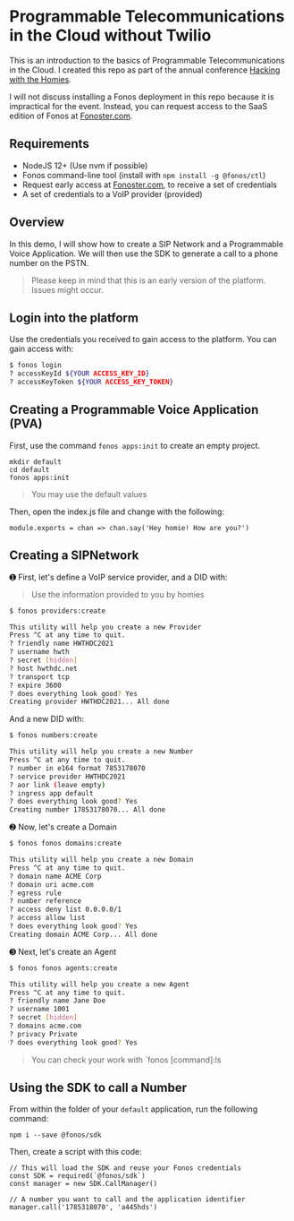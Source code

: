 # Programmable Telecommunications in the Cloud without Twilio

This is an introduction to the basics of Programmable Telecommunications in the Cloud. I created this repo as part of the annual conference [Hacking with the Homies](https://github.com/detroitblacktech/hwthdc2020). 

I will not discuss installing a Fonos deployment in this repo because it is impractical for the event. Instead, you can request access to the SaaS edition of Fonos at [Fonoster.com](http://fonoster.com/).

## Requirements

- NodeJS 12+ (Use nvm if possible)
- Fonos command-line tool (install with `npm install -g @fonos/ctl`)
- Request early access at [Fonoster.com](http://fonoster.com/), to receive a set of credentials
- A set of credentials to a VoIP provider (provided)

## Overview

In this demo, I will show how to create a SIP Network and a Programmable Voice Application. We will then use the SDK to generate a call to a phone number on the PSTN. 

> Please keep in mind that this is an early version of the platform.  Issues might occur.

## Login into the platform

Use the credentials you received to gain access to the platform. You can gain access with:

```bash
$ fonos login
? accessKeyId ${YOUR ACCESS_KEY_ID}
? accessKeyToken ${YOUR ACCESS_KEY_TOKEN}
```

## Creating a Programmable Voice Application (PVA)

First, use the command `fonos apps:init` to create an empty project.

```
mkdir default
cd default
fonos apps:init
```

> You may use the default values

Then, open the index.js file and change with the following:

```
module.exports = chan => chan.say('Hey homie! How are you?')
```

## Creating a SIPNetwork

➊ First, let's define a VoIP service provider, and a DID with:

> Use the information provided to you by homies

```bash
$ fonos providers:create

This utility will help you create a new Provider
Press ^C at any time to quit.
? friendly name HWTHDC2021
? username hwth
? secret [hidden]
? host hwthdc.net
? transport tcp
? expire 3600
? does everything look good? Yes
Creating provider HWTHDC2021... All done
```

And a new DID with:

```bash
$ fonos numbers:create

This utility will help you create a new Number
Press ^C at any time to quit.
? number in e164 format 7853178070
? service provider HWTHDC2021
? aor link (leave empty)
? ingress app default
? does everything look good? Yes
Creating number 17853178070... All done
```

➋ Now, let's create a Domain

```bash
$ fonos fonos domains:create

This utility will help you create a new Domain
Press ^C at any time to quit.
? domain name ACME Corp
? domain uri acme.com
? egress rule 
? number reference 
? access deny list 0.0.0.0/1
? access allow list 
? does everything look good? Yes
Creating domain ACME Corp... All done
```

➌ Next, let's create an Agent

```bash
$ fonos fonos agents:create

This utility will help you create a new Agent
Press ^C at any time to quit.
? friendly name Jane Doe
? username 1001
? secret [hidden]
? domains acme.com
? privacy Private
? does everything look good? Yes
```

> You can check your work with `fonos [command]:ls

## Using the SDK to call a Number

From within the folder of your `default` application, run the following command:

```
npm i --save @fonos/sdk 
```

Then, create a script with this code:

```
// This will load the SDK and reuse your Fonos credentials
const SDK = required(`@fonos/sdk`)
const manager = new SDK.CallManager()

// A number you want to call and the application identifier
manager.call('1785318070', 'a445hds')
```

